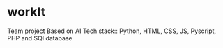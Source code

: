 # workIt
Team project 
Based on AI
Tech stack:: Python, HTML, CSS, JS, Pyscript, PHP and SQl database

